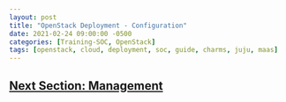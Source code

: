 ```yaml
---
layout: post
title: "OpenStack Deployment - Configuration"
date: 2021-02-24 09:00:00 -0500
categories: [Training-SOC, OpenStack]
tags: [openstack, cloud, deployment, soc, guide, charms, juju, maas]
---
```


## [Next Section: Management](https://bsu-cybersecurity.github.io/posts/openstack-deployment-management/)

